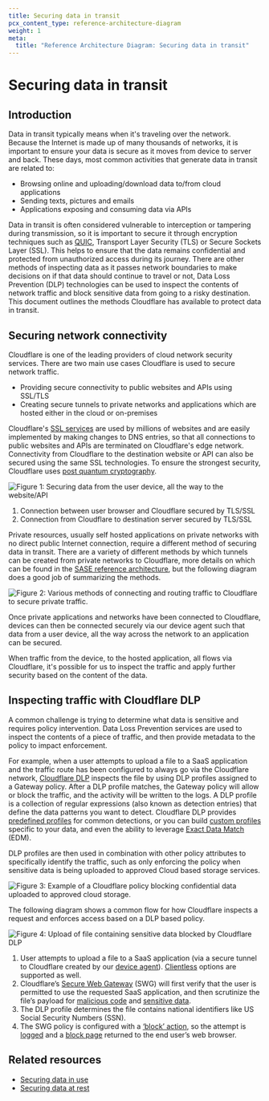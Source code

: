 ```yaml
---
title: Securing data in transit
pcx_content_type: reference-architecture-diagram
weight: 1
meta:
  title: "Reference Architecture Diagram: Securing data in transit"
---
```


# Securing data in transit

## Introduction

Data in transit typically means when it's traveling over the network. Because the Internet is made up of many thousands of networks, it is important to ensure your data is secure as it moves from device to server and back. These days,  most common activities that generate data in transit are related to:

- Browsing online and uploading/download data to/from cloud applications
- Sending texts, pictures and emails
- Applications exposing and consuming data via APIs

Data in transit is often considered vulnerable to interception or tampering during transmission, so it is important to secure it through encryption techniques such as [QUIC](https://cloudflare-quic.com/), Transport Layer Security (TLS) or Secure Sockets Layer (SSL). This helps to ensure that the data remains confidential and protected from unauthorized access during its journey. There are other methods of inspecting data as it passes network boundaries to make decisions on if that data should continue to travel or not, Data Loss Prevention (DLP) technologies can be used to inspect the contents of network traffic and block sensitive data from going to a risky destination. This document outlines the methods Cloudflare has available to protect data in transit.

## Securing network connectivity

Cloudflare is one of the leading providers of cloud network security services. There are two main use cases Cloudflare is used to secure network traffic.

- Providing secure connectivity to public websites and APIs using SSL/TLS
- Creating secure tunnels to private networks and applications which are hosted either in the cloud or on-premises

Cloudflare's [SSL services](/ssl/) are used by millions of websites and are easily implemented by making changes to DNS entries, so that all connections to public websites and APIs are terminated on Cloudflare's edge network. Connectivity from Cloudflare to the destination website or API can also be secured using the same SSL technologies. To ensure the strongest security, Cloudflare uses [post quantum cryptography](https://blog.cloudflare.com/post-quantum-to-origins).

![Figure 1: Securing data from the user device, all the way to the website/API](/images/reference-architecture/securing-data-in-transit/securing-data-in-transit-fig1.svg "Figure 1: Securing data from the user device, all the way to the website/API")

1. Connection between user browser and Cloudflare secured by TLS/SSL
2. Connection from Cloudflare to destination server secured by TLS/SSL

Private resources, usually self hosted applications on private networks with no direct public Internet connection, require a different method of securing data in transit. There are a variety of different methods by which tunnels can be created from private networks to Cloudflare, more details on which can be found in the [SASE reference architecture](/reference-architecture/architectures/sase/), but the following diagram does a good job of summarizing the methods.

![Figure 2: Various methods of connecting and routing traffic to Cloudflare to secure private traffic.](/images/reference-architecture/cloudflare-one-reference-architecture-images/cf1-ref-arch-14.svg "Figure 2: Various methods of connecting and routing traffic to Cloudflare to secure private traffic.")

Once private applications and networks have been connected to Cloudflare, devices can then be connected securely via our device agent such that data from a user device, all the way across the network to an application can be secured.

When traffic from the device, to the hosted application, all flows via Cloudflare, it's possible for us to inspect the traffic and apply further security based on the content of the data.

## Inspecting traffic with Cloudflare DLP
A common challenge is trying to determine what data is sensitive and requires policy intervention. Data Loss Prevention services are used to inspect the contents of a piece of traffic, and then provide metadata to the policy to impact enforcement.

For example, when a user attempts to upload a file to a SaaS application and the traffic route has been configured to always go via the Cloudflare network, [Cloudflare DLP](/cloudflare-one/policies/data-loss-prevention/) inspects the file by using DLP profiles assigned to a Gateway policy. After a DLP profile matches, the Gateway policy will allow or block the traffic, and the activity will be written to the logs. A DLP profile is a collection of regular expressions (also known as detection entries) that define the data patterns you want to detect. Cloudflare DLP provides [predefined profiles](/cloudflare-one/policies/data-loss-prevention/dlp-profiles/#configure-a-predefined-profile) for common detections, or you can build [custom profiles](/cloudflare-one/policies/data-loss-prevention/dlp-profiles/#build-a-custom-profile) specific to your data, and even the ability to leverage [Exact Data Match](/cloudflare-one/policies/data-loss-prevention/datasets/#exact-data-match) (EDM).

DLP profiles are then used in combination with other policy attributes to specifically identify the traffic, such as only enforcing the policy when sensitive data is being uploaded to approved Cloud based storage services.

![Figure 3: Example of a Cloudflare policy blocking confidential data uploaded to approved cloud storage.](/images/reference-architecture/cloudflare-one-reference-architecture-images/cf1-ref-arch-29.svg "Figure 3: Example of a Cloudflare policy blocking confidential data uploaded to approved cloud storage.")

The following diagram shows a common flow for how Cloudflare inspects a request and enforces access based on a DLP based policy.

![Figure 4: Upload of file containing sensitive data blocked by Cloudflare DLP](/images/reference-architecture/securing-data-in-transit/securing-data-in-transit-fig4.svg "Figure 4: Upload of file containing sensitive data blocked by Cloudflare DLP")

1. User attempts to upload a file to a SaaS application (via a secure tunnel to Cloudflare created by our [device agent](/cloudflare-one/connections/connect-devices/warp/download-warp/)). [Clientless](/cloudflare-one/connections/connect-devices/agentless/) options are supported as well.
2. Cloudflare’s [Secure Web Gateway](/cloudflare-one/policies/gateway/) (SWG) will first verify that the user is permitted to use the requested SaaS application, and then scrutinize the file’s payload for [malicious code](/cloudflare-one/policies/gateway/http-policies/antivirus-scanning/) and [sensitive data](/cloudflare-one/policies/data-loss-prevention/).
3. The DLP profile determines the file contains national identifiers like US Social Security Numbers (SSN).
4. The SWG policy is configured with a [‘block’ action](/cloudflare-one/policies/gateway/http-policies/#block), so the attempt is [logged](/cloudflare-one/policies/data-loss-prevention/dlp-policies/payload-logging/) and a [block page](/cloudflare-one/policies/gateway/configuring-block-page/) returned to the end user’s web browser. 

## Related resources

- [Securing data in use](/reference-architecture/diagrams/security/securing-data-in-use/)
- [Securing data at rest](/reference-architecture/diagrams/security/securing-data-at-rest/)
